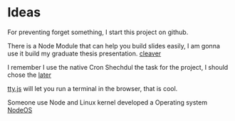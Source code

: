 # Ideas
For preventing forget something, I start this project on github.

There is a Node Module that can help you build slides easily, I am gonna use it build my graduate thesis presentation. [cleaver](http://jdan.github.io/cleaver/#6)

I remember I use the native Cron Shechdul the task for the project, I should chose the [later](http://bunkat.github.io/later/)

[tty.js](https://github.com/chjj/tty.js/) will let you run a terminal in the browser, that is cool.

Someone use Node and Linux kernel developed a Operating system [NodeOS](http://node-os.com/)
